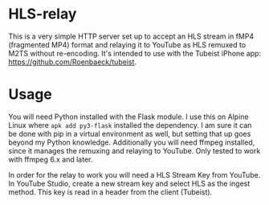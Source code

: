 # HLS-relay
This is a very simple HTTP server set up to accept an HLS stream in fMP4 (fragmented MP4) format and relaying it to YouTube as HLS remuxed to M2TS without re-encoding. It's intended to use with the Tubeist iPhone app: https://github.com/Roenbaeck/tubeist.

# Usage
You will need Python installed with the Flask module. I use this on Alpine Linux where `apk add py3-flask` installed the dependency. I am sure it can be done with pip in a virtual environment as well, but setting that up goes beyond my Python knowledge. Additionally you will need ffmpeg installed, since it manages the remuxing and relaying to YouTube. Only tested to work with ffmpeg 6.x and later.

In order for the relay to work you will need a HLS Stream Key from YouTube. In YouTube Studio, create a new stream key and select HLS as the ingest method. This key is read in a header from the client (Tubeist).

